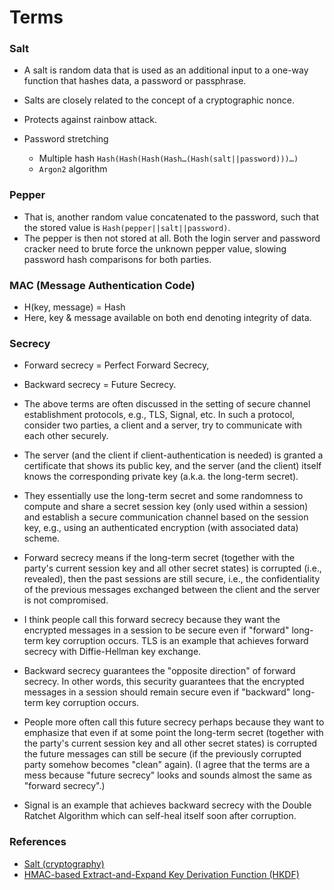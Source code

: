 # Terms

### Salt
- A salt is random data that is used as an additional input to a one-way function that hashes data, a password or passphrase.
- Salts are closely related to the concept of a cryptographic nonce.
- Protects against rainbow attack.

- Password stretching 
    - Multiple hash `Hash(Hash(Hash(Hash…(Hash(salt||password)))…)` 
    - `Argon2` algorithm

### Pepper
- That is, another random value concatenated to the password, such that the stored value is `Hash(pepper||salt||password)`. 
- The pepper is then not stored at all. Both the login server and password cracker need to brute force the unknown pepper value, slowing password hash comparisons for both parties.

### MAC (Message Authentication Code)
- H(key, message) = Hash
- Here, key & message available on both end denoting integrity of data.

### Secrecy

- Forward secrecy = Perfect Forward Secrecy, 
- Backward secrecy = Future Secrecy.

- The above terms are often discussed in the setting of secure channel establishment protocols, e.g., TLS, Signal, etc. In such a protocol, consider two parties, a client and a server, try to communicate with each other securely. 
- The server (and the client if client-authentication is needed) is granted a certificate that shows its public key, and the server (and the client) itself knows the corresponding private key (a.k.a. the long-term secret). 
- They essentially use the long-term secret and some randomness to compute and share a secret session key (only used within a session) and establish a secure communication channel based on the session key, e.g., using an authenticated encryption (with associated data) scheme.

- Forward secrecy means if the long-term secret (together with the party's current session key and all other secret states) is corrupted (i.e., revealed), then the past sessions are still secure, i.e., the confidentiality of the previous messages exchanged between the client and the server is not compromised.
 - I think people call this forward secrecy because they want the encrypted messages in a session to be secure even if "forward" long-term key corruption occurs. TLS is an example that achieves forward secrecy with Diffie-Hellman key exchange.

- Backward secrecy guarantees the "opposite direction" of forward secrecy. In other words, this security guarantees that the encrypted messages in a session should remain secure even if "backward" long-term key corruption occurs. 
- People more often call this future secrecy perhaps because they want to emphasize that even if at some point the long-term secret (together with the party's current session key and all other secret states) is corrupted the future messages can still be secure (if the previously corrupted party somehow becomes "clean" again). (I agree that the terms are a mess because "future secrecy" looks and sounds almost the same as "forward secrecy".) 
- Signal is an example that achieves backward secrecy with the Double Ratchet Algorithm which can self-heal itself soon after corruption.

### References
- [Salt (cryptography)](https://en.wikipedia.org/wiki/Salt_(cryptography))
- [HMAC-based Extract-and-Expand Key Derivation Function (HKDF)](https://tools.ietf.org/html/rfc5869)